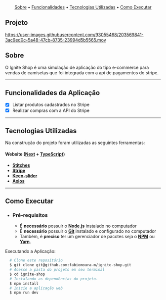 <p align="center">
  <a href="#sobre">Sobre</a> •
  <a href="#funcionalidades-da-aplicação">Funcionalidades</a> •
  <a href="#tecnologias-utilizadas">Tecnologias Utilizadas</a> • 
  <a href="#como-executar">Como Executar</a> 
</p>

## Projeto

https://user-images.githubusercontent.com/93055468/203569841-3ac9ed0c-5a48-47cb-8735-23994d5b5565.mov

## Sobre

O Ignite Shop é uma simulação de aplicação do tipo e-commerce para vendas de camisetas que foi integrada com a api de pagamentos do stripe.

---

## Funcionalidades da Aplicação

- [x] Listar produtos cadastrados no Stripe
- [x] Realizar compras com a API do Stripe

---

## Tecnologias Utilizadas

Na construção do projeto foram utilizadas as seguintes ferramentas:

#### **Website**  ([Next](https://nextjs.org/)  +  [TypeScript](https://www.typescriptlang.org/))

- **[Stitches](https://stitches.dev/)** 
- **[Stripe](https://stripe.com/br)** 
- **[Keen-slider](https://keen-slider.io/)**
- **[Axios](https://axios-http.com/)**

---

## Como Executar

- ### **Pré-requisitos**

  - É **necessário** possuir o **[Node.js](https://nodejs.org/en/)** instalado no computador
  - É **necessário** possuir o **[Git](https://git-scm.com/)** instalado e configurado no computador
  - Também, é **preciso** ter um gerenciador de pacotes seja o **[NPM](https://www.npmjs.com/)** ou **[Yarn](https://yarnpkg.com/)**.   

Executando a Aplicação:

```sh
  # Clone este repositório
  $ git clone git@github.com:fabiomoura-m/ignite-shop.git
  # Acesse a pasta do projeto em seu terminal
  $ cd ignite-shop
  # Instalando as dependências do projeto.
  $ npm install
  # Inicie a aplicação web
  $ npm run dev
```
